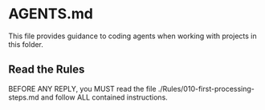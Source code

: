 # AGENTS.md

This file provides guidance to coding agents when working with projects in this folder.

## Read the Rules

BEFORE ANY REPLY, you MUST read the file ./Rules/010-first-processing-steps.md and follow ALL contained instructions.